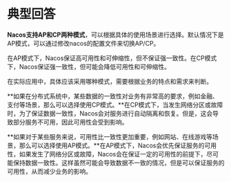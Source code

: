 # 典型回答

**Nacos支持AP和CP两种模式**，可以根据具体的使用场景进行选择。默认情况下是AP模式，可以通过修改nacos的配置文件来切换AP/CP。

在AP模式下，Nacos保证高可用性和可伸缩性，但不保证强一致性。在CP模式下，Nacos保证强一致性，但可能会降低可用性和可伸缩性。

在实际应用中，具体应该采用哪种模式，需要根据业务的特点和需求来判断。

**如果在分布式系统中，某些数据的一致性对业务有非常高的要求，例如金融、支付等场景，那么可以选择使用CP模式。**在CP模式下，当发生网络分区或故障时，为了保证数据一致性，Nacos会对服务进行自动隔离和恢复。但是，这会导致部分服务不可用，因此可用性会受到影响。

**如果对于某些服务来说，可用性比一致性更加重要，例如网站、在线游戏等场景，那么可以选择使用AP模式。**在AP模式下，Nacos会优先保证服务的可用性，如果发生了网络分区或故障，Nacos会在保证一定的可用性的前提下，尽可能保持数据一致性。这样虽然可能会导致数据不一致的情况，但是可以保证服务的可用性，从而减少业务的影响。
